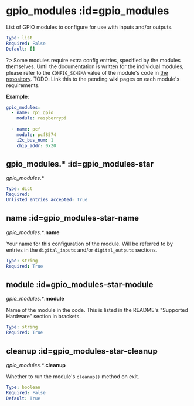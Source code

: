 # gpio_modules :id=gpio_modules

List of GPIO modules to configure for use with inputs and/or outputs.


```yaml
Type: list
Required: False
Default: []
```

?> Some modules require extra config entries, specified by the modules themselves.
Until the documentation is written for the individual modules, please refer to the
`CONFIG_SCHEMA` value of the module's code in
[the repository](https://github.com/flyte/pi-mqtt-gpio/tree/feature/asyncio/mqtt_io/modules).
TODO: Link this to the pending wiki pages on each module's requirements.


**Example**:

```yaml
gpio_modules:
  - name: rpi_gpio
    module: raspberrypi
  
  - name: pcf
    module: pcf8574
    i2c_bus_num: 1
    chip_addr: 0x20
```

## gpio_modules.* :id=gpio_modules-star

*gpio_modules*.**&ast;**

```yaml
Type: dict
Required: 
Unlisted entries accepted: True
```

## name :id=gpio_modules-star-name

*gpio_modules.&ast;*.**name**

Your name for this configuration of the module. Will be referred to by entries
in the `digital_inputs` and/or `digital_outputs` sections.


```yaml
Type: string
Required: True
```

## module :id=gpio_modules-star-module

*gpio_modules.&ast;*.**module**

Name of the module in the code. This is listed in the README's
"Supported Hardware" section in brackets.


```yaml
Type: string
Required: True
```

## cleanup :id=gpio_modules-star-cleanup

*gpio_modules.&ast;*.**cleanup**

Whether to run the module's `cleanup()` method on exit.

```yaml
Type: boolean
Required: False
Default: True
```

